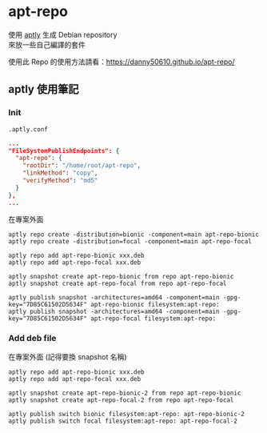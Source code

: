 # apt-repo

使用 [aptly](https://www.aptly.info/) 生成 Debian repository  
來放一些自己編譯的套件

使用此 Repo 的使用方法請看：https://danny50610.github.io/apt-repo/

## aptly 使用筆記

### Init
`.aptly.conf`
```json
...
"FileSystemPublishEndpoints": {
  "apt-repo": {
    "rootDir": "/home/root/apt-repo",
    "linkMethod": "copy",
    "verifyMethod": "md5"
  }
},
...
```

在專案外面
```
aptly repo create -distribution=bionic -component=main apt-repo-bionic
aptly repo create -distribution=focal -component=main apt-repo-focal

aptly repo add apt-repo-bionic xxx.deb
aptly repo add apt-repo-focal xxx.deb

aptly snapshot create apt-repo-bionic from repo apt-repo-bionic
aptly snapshot create apt-repo-focal from repo apt-repo-focal

aptly publish snapshot -architectures=amd64 -component=main -gpg-key="7D85C61502D5634F" apt-repo-bionic filesystem:apt-repo:
aptly publish snapshot -architectures=amd64 -component=main -gpg-key="7D85C61502D5634F" apt-repo-focal filesystem:apt-repo:
```


### Add deb file
在專案外面 (記得要換 snapshot 名稱)
```
aptly repo add apt-repo-bionic xxx.deb
aptly repo add apt-repo-focal xxx.deb

aptly snapshot create apt-repo-bionic-2 from repo apt-repo-bionic
aptly snapshot create apt-repo-focal-2 from repo apt-repo-focal

aptly publish switch bionic filesystem:apt-repo: apt-repo-bionic-2
aptly publish switch focal filesystem:apt-repo: apt-repo-focal-2
```
